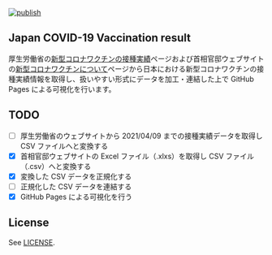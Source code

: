 [![publish](https://github.com/bankruptko/vaccination-results-jp/actions/workflows/publish.yml/badge.svg?branch=master)](https://github.com/bankruptko/vaccination-results-jp/actions/workflows/publish.yml)
## Japan COVID-19 Vaccination result

厚生労働省の[新型コロナワクチンの接種実績](https://www.mhlw.go.jp/stf/seisakunitsuite/bunya/vaccine_sesshujisseki.html)ページおよび首相官邸ウェブサイトの[新型コロナワクチンについて](https://www.kantei.go.jp/jp/headline/kansensho/vaccine.html)ページから日本における新型コロナワクチンの接種実績情報を取得し、扱いやすい形式にデータを加工・連結した上で GitHub Pages による可視化を行います。

## TODO

- [ ] 厚生労働省のウェブサイトから 2021/04/09 までの接種実績データを取得し CSV ファイルへと変換する
- [x] 首相官邸ウェブサイトの Excel ファイル（.xlxs）を取得し CSV ファイル（.csv）へと変換する
- [x] 変換した CSV データを正規化する
- [ ] 正規化した CSV データを連結する
- [x] GitHub Pages による可視化を行う

## License

See [LICENSE](https://github.com/bankruptko/vaccination-results-jp/blob/master/LICENSE).